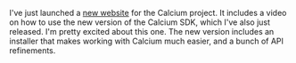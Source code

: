 I've just launched a [new website](http://www.calciumsdk.net/) for the Calcium project. 
It includes a video on how to use the new version of the Calcium SDK, which I've also just released. 
I'm pretty excited about this one. The new version includes an installer that makes working with Calcium much easier, and a bunch of API refinements.